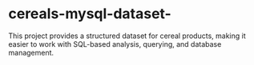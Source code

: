 # cereals-mysql-dataset-
This project provides a structured dataset for cereal products, making it easier to work with SQL-based analysis, querying, and database management.
